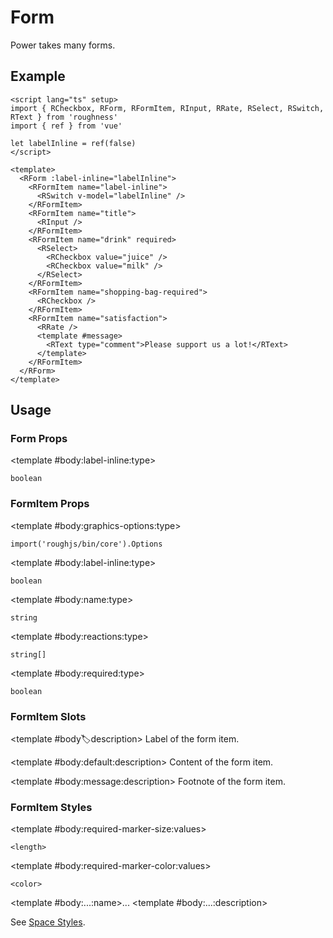 <script lang="ts" setup>
import { RCheckbox, RDetails, RForm, RFormItem, RInput, RRate, RSpace, RSelect, RSwitch, RTable, RText } from 'roughness'
import { ref } from 'vue'

let labelInline = ref(false)
</script>

# Form

Power takes many forms.

## Example

<RDetails>
  <template #summary>Show Code</template>

```vue
<script lang="ts" setup>
import { RCheckbox, RForm, RFormItem, RInput, RRate, RSelect, RSwitch, RText } from 'roughness'
import { ref } from 'vue'

let labelInline = ref(false)
</script>

<template>
  <RForm :label-inline="labelInline">
    <RFormItem name="label-inline">
      <RSwitch v-model="labelInline" />
    </RFormItem>
    <RFormItem name="title">
      <RInput />
    </RFormItem>
    <RFormItem name="drink" required>
      <RSelect>
        <RCheckbox value="juice" />
        <RCheckbox value="milk" />
      </RSelect>
    </RFormItem>
    <RFormItem name="shopping-bag-required">
      <RCheckbox />
    </RFormItem>
    <RFormItem name="satisfaction">
      <RRate />
      <template #message>
        <RText type="comment">Please support us a lot!</RText>
      </template>
    </RFormItem>
  </RForm>
</template>
```

</RDetails>

<RForm :label-inline="labelInline">
  <RFormItem name="label-inline">
    <RSwitch v-model="labelInline" />
  </RFormItem>
  <RFormItem name="title">
    <RInput />
  </RFormItem>
  <RFormItem name="drink" required>
    <RSelect>
      <RCheckbox value="juice" />
      <RCheckbox value="milk" />
    </RSelect>
  </RFormItem>
  <RFormItem name="shopping-bag-required">
    <RCheckbox />
  </RFormItem>
  <RFormItem name="satisfaction">
    <RRate />
    <template #message>
      <RText type="comment">Please support us a lot!</RText>
    </template>
  </RFormItem>
</RForm>

## Usage

### Form Props

<RSpace overflow>
<RTable
  :columns="['name', 'type', 'default', 'description']"
  :rows="['label-inline']"
>
  <template #body:*:name="{ row }">{{ row }}</template>

  <template #body:label-inline:type>

  `boolean`

  </template>
  <template #body:label-inline:description>
    Whether the labels of the form items are displayed as inline boxes.
  </template>
</RTable>
</RSpace>

### FormItem Props

<RSpace overflow>
<RTable
  :columns="['name', 'type', 'default', 'description']"
  :rows="['graphics-options', 'label-inline', 'name', 'reactions', 'required']"
>
  <template #body:*:name="{ row }">{{ row }}</template>

  <template #body:graphics-options:type>

  `import('roughjs/bin/core').Options`

  </template>
  <template #body:graphics-options:description>

  [Options for Rough.js](https://github.com/rough-stuff/rough/wiki#options).

  See [Graphics Configuration](/components/graphics#component-prop).

  </template>

  <template #body:label-inline:type>

  `boolean`

  </template>
  <template #body:label-inline:description>
    Whether the label of the form item is displayed as an inline box.
  </template>

  <template #body:name:type>

  `string`

  </template>
  <template #body:name:description>
    Field name of the form model.
  </template>

  <template #body:reactions:type>

  `string[]`

  </template>
  <template #body:reactions:default>

  `[]`

  </template>
  <template #body:reactions:description>

  States that trigger graphics redrawing.

  See [Reactions](/guide/theme#reactions).

  </template>

  <template #body:required:type>

  `boolean`

  </template>
  <template #body:required:default>

  `false`

  </template>
  <template #body:required:description>
    Whether the field is required.
  </template>
</RTable>
</RSpace>

### FormItem Slots

<RSpace overflow>
<RTable
  :columns="['name', 'parameters', 'description']"
  :rows="['label', 'default', 'message']"
>
  <template #body:*:name="{ row }">{{ row }}</template>

  <template #body:label:description>
    Label of the form item.
  </template>

  <template #body:default:description>
    Content of the form item.
  </template>

  <template #body:message:description>
    Footnote of the form item.
  </template>
</RTable>
</RSpace>

### FormItem Styles

<RSpace overflow>
<RTable
  :columns="['name', 'values', 'default', 'description']"
  :rows="['required-marker-size', 'required-marker-color', '...']"
>
  <template #body:*:name="{ row }">--r-form-item-{{ row }}</template>

  <template #body:required-marker-size:values>

  `<length>`

  </template>
  <template #body:required-marker-size:default>

  `4px`

  </template>
  <template #body:required-marker-size:description>
    Size of the marker when `required` is `true`.
  </template>

  <template #body:required-marker-color:values>

  `<color>`

  </template>
  <template #body:required-marker-color:default>

  `var(--r-common-error-color)`

  </template>
  <template #body:required-marker-color:description>
    Color of the marker when `required` is `true`.
  </template>

  <template #body:...:name>...</template>
  <template #body:...:description>

  See [Space Styles](/components/space#styles).

  </template>
</RTable>
</RSpace>
